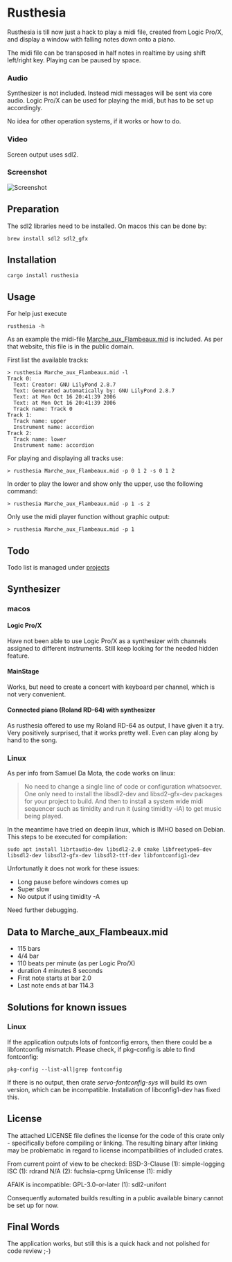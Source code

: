 # Rusthesia

Rusthesia is till now just a hack to play a midi file, created from Logic Pro/X, and display a window with falling notes down onto a piano.


The midi file can be transposed in half notes in realtime by using shift left/right key. Playing can be paused by space.


### Audio

Synthesizer is not included. Instead midi messages will be sent via core audio. Logic Pro/X can be used for playing the midi, but has to be set up accordingly.

No idea for other operation systems, if it works or how to do. 

### Video

Screen output uses sdl2.

### Screenshot

![Screenshot](screenshot.png)

## Preparation

The sdl2 libraries need to be installed. On macos this can be done by:

```
brew install sdl2 sdl2_gfx
```

## Installation

```
cargo install rusthesia
```

## Usage

For help just execute

```
rusthesia -h
```

As an example the midi-file 
[Marche_aux_Flambeaux.mid](http://www.mutopiaproject.org/cgibin/make-table.cgi?Instrument=Harmonium)
is included. As per that website, this file is in the public domain.

First list the available tracks:
```
> rusthesia Marche_aux_Flambeaux.mid -l
Track 0:
  Text: Creator: GNU LilyPond 2.8.7
  Text: Generated automatically by: GNU LilyPond 2.8.7
  Text: at Mon Oct 16 20:41:39 2006
  Text: at Mon Oct 16 20:41:39 2006
  Track name: Track 0
Track 1:
  Track name: upper
  Instrument name: accordion
Track 2:
  Track name: lower
  Instrument name: accordion
```

For playing and displaying all tracks use:
```
> rusthesia Marche_aux_Flambeaux.mid -p 0 1 2 -s 0 1 2
```

In order to play the lower and show only the upper, use the following command:
```
> rusthesia Marche_aux_Flambeaux.mid -p 1 -s 2
```

Only use the midi player function without graphic output:
```
> rusthesia Marche_aux_Flambeaux.mid -p 1
```

## Todo

Todo list is managed under [projects](https://github.com/gin66/rusthesia/projects)

## Synthesizer

### macos

#### Logic Pro/X

Have not been able to use Logic Pro/X as a synthesizer with channels assigned to different instruments. Still keep looking for the needed hidden feature.

#### MainStage

Works, but need to create a concert with keyboard per channel, which is not very convenient.

#### Connected piano (Roland RD-64) with synthesizer

As rusthesia offered to use my Roland RD-64 as output, I have given it a try.
Very positively surprised, that it works pretty well. Even can play along by hand to the song.

### Linux

As per info from Samuel Da Mota, the code works on linux:

> No need to change a single
> line of code or configuration whatsoever. One only need to install the
> libsdl2-dev and libsd2-gfx-dev packages for your project to build. And
> then to install a system wide midi sequencer such as timidity and run
> it (using timidity -iA) to get music being played.

In the meantime have tried on deepin linux, which is IMHO based on Debian.
This steps to be executed for compilation:

```
sudo apt install librtaudio-dev libsdl2-2.0 cmake libfreetype6-dev libsdl2-dev libsdl2-gfx-dev libsdl2-ttf-dev libfontconfig1-dev
```

Unfortunatly it does not work for these issues:

* Long pause before windows comes up
* Super slow
* No output if using timidity -A

Need further debugging.

## Data to Marche_aux_Flambeaux.mid

* 115 bars
* 4/4 bar
* 110 beats per minute (as per Logic Pro/X)
* duration 4 minutes 8 seconds
* First note starts at bar 2.0
* Last note ends at bar 114.3

## Solutions for known issues

### Linux

If the application outputs lots of fontconfig errors, then there could be a libfontconfig mismatch. Please check, if pkg-config is able to find fontconfig:

```
pkg-config --list-all|grep fontconfig
```

If there is no output, then crate *servo-fontconfig-sys* will build its own version, which can be incompatible. Installation of libconfig1-dev has fixed this.

## License

The attached LICENSE file defines the license for the code of this crate only - specifically before compiling or linking. The resulting binary after linking may be problematic in regard to license incompatibilities of included crates.

From current point of view to be checked:
    BSD-3-Clause (1): simple-logging
    ISC (1): rdrand
    N/A (2): fuchsia-cprng
    Unlicense (1): midly

AFAIK is incompatible:
    GPL-3.0-or-later (1): sdl2-unifont

Consequently automated builds resulting in a public available binary cannot be set up for now.

## Final Words

The application works, but still this is a quick hack and not polished for code review ;-)

